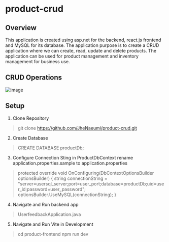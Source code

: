 ﻿# product-crud
## Overview
This application is created using asp.net for the backend, react.js frontend and MySQL for its database. The application purpose is to create a CRUD application where we can create, read, update and delete products.  The application can be used for product management and inventory management for business use.


## CRUD Operations
![image](https://github.com/JheNaeumi/product-crud/assets/66902295/dee6d1e9-6e5f-4b4c-a1be-33a4f15d3fdf)



## Setup

1. Clone Repository
> git clone https://github.com/JheNaeumi/product-crud.git

2. Create Database
> CREATE DATABASE productDb;

3. Configure Connection Sting in ProductDbContext
rename application.properties.sample to application.properties
> protected override void OnConfiguring(DbContextOptionsBuilder optionsBuilder)
{
    string connectionString = "server=usersql_server;port=user_port;database=productDb;uid=user_id;password=user_password";
    optionsBuilder.UseMySQL(connectionString);
}

4. Navigate and Run backend app
> UserfeedbackApplication.java

5. Navigate and Run Vite in Development
> cd product-frontend
> npm run dev
